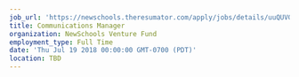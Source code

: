 ```yaml
---
job_url: 'https://newschools.theresumator.com/apply/jobs/details/uuQUVGEjLP?'
title: Communications Manager
organization: NewSchools Venture Fund
employment_type: Full Time
date: 'Thu Jul 19 2018 00:00:00 GMT-0700 (PDT)'
location: TBD
---
```

